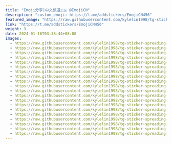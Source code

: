 ```yaml
---
title: "Emoji分享|中文频道🇨🇳 @EmojiCN"
description: "custom_emoji: https://t.me/addstickers/EmojiCN456"
featured_image: "https://raw.githubusercontent.com/kylelin1998/tg-sticker-spreading-worldwide-images/main/img/e274911a-bc52-480e-a478-1937325896b9.jpg"
link: "https://t.me/addstickers/EmojiCN456"
weight: 3
date: 2024-01-16T03:38:44+08:00
images:
  - https://raw.githubusercontent.com/kylelin1998/tg-sticker-spreading-worldwide-images/main/img/e274911a-bc52-480e-a478-1937325896b9.jpg
  - https://raw.githubusercontent.com/kylelin1998/tg-sticker-spreading-worldwide-images/main/img/03ed554e-7498-4c33-9754-d5bc06665757.jpg
  - https://raw.githubusercontent.com/kylelin1998/tg-sticker-spreading-worldwide-images/main/img/05b8f6eb-90cd-4a33-bc11-e2a0466358a6.jpg
  - https://raw.githubusercontent.com/kylelin1998/tg-sticker-spreading-worldwide-images/main/img/5254972a-f6aa-468a-8c54-1fa0b84553aa.jpg
  - https://raw.githubusercontent.com/kylelin1998/tg-sticker-spreading-worldwide-images/main/img/429d1b6f-744b-45cb-9397-c30ce99c1636.jpg
  - https://raw.githubusercontent.com/kylelin1998/tg-sticker-spreading-worldwide-images/main/img/becb981c-91a3-4982-a619-e0831e672021.jpg
  - https://raw.githubusercontent.com/kylelin1998/tg-sticker-spreading-worldwide-images/main/img/bf868114-476c-44a7-883b-39d5f5577db1.jpg
  - https://raw.githubusercontent.com/kylelin1998/tg-sticker-spreading-worldwide-images/main/img/cfbe3959-1021-4b99-95db-60ea4cc3487b.jpg
  - https://raw.githubusercontent.com/kylelin1998/tg-sticker-spreading-worldwide-images/main/img/2206acb6-7e8b-4a5c-be3f-7598912a372d.jpg
  - https://raw.githubusercontent.com/kylelin1998/tg-sticker-spreading-worldwide-images/main/img/94754907-4b50-4289-933b-8293c79fb017.jpg
  - https://raw.githubusercontent.com/kylelin1998/tg-sticker-spreading-worldwide-images/main/img/f91e04fb-259c-4d65-b081-636de3bdcae5.jpg
  - https://raw.githubusercontent.com/kylelin1998/tg-sticker-spreading-worldwide-images/main/img/575263a7-e0d7-475f-b104-b2fe122cc787.jpg
  - https://raw.githubusercontent.com/kylelin1998/tg-sticker-spreading-worldwide-images/main/img/70460ae3-19a8-4091-bdbc-f73aa689dbf9.jpg
  - https://raw.githubusercontent.com/kylelin1998/tg-sticker-spreading-worldwide-images/main/img/fd46ebef-4064-4f41-8813-ca728a49d86b.jpg
  - https://raw.githubusercontent.com/kylelin1998/tg-sticker-spreading-worldwide-images/main/img/88391376-2a48-4619-8c79-ffe70e064fc1.jpg
  - https://raw.githubusercontent.com/kylelin1998/tg-sticker-spreading-worldwide-images/main/img/07490001-775d-457e-afd0-dead097bfa4c.jpg
  - https://raw.githubusercontent.com/kylelin1998/tg-sticker-spreading-worldwide-images/main/img/b850fb8b-b64c-426f-abde-c04944e2b8d7.jpg
  - https://raw.githubusercontent.com/kylelin1998/tg-sticker-spreading-worldwide-images/main/img/b1c1acae-a2e7-47c1-96f4-b3119e097510.jpg
  - https://raw.githubusercontent.com/kylelin1998/tg-sticker-spreading-worldwide-images/main/img/e501279c-6298-4674-bc17-343efc0513a1.jpg
  - https://raw.githubusercontent.com/kylelin1998/tg-sticker-spreading-worldwide-images/main/img/29605a0d-b262-40b1-93de-1d448c46775d.jpg
---
```

